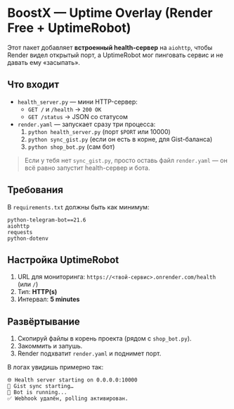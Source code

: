 # BoostX — Uptime Overlay (Render Free + UptimeRobot)

Этот пакет добавляет **встроенный health-сервер** на `aiohttp`, чтобы Render видел открытый порт,
а UptimeRobot мог пинговать сервис и не давать ему «засыпать».

## Что входит
- `health_server.py` — мини HTTP-сервер:
  - `GET /` и `/health` → `200 OK`
  - `GET /status` → JSON со статусом
- `render.yaml` — запускает сразу три процесса:
  1) `python health_server.py` (порт `$PORT` или 10000)
  2) `python sync_gist.py` (если он есть в корне, для Gist-баланса)
  3) `python shop_bot.py` (сам бот)

> Если у тебя нет `sync_gist.py`, просто оставь файл `render.yaml` — он всё равно запустит health-сервер и бота.

## Требования
В `requirements.txt` должны быть как минимум:
```
python-telegram-bot==21.6
aiohttp
requests
python-dotenv
```

## Настройка UptimeRobot
1. URL для мониторинга: `https://<твой-сервис>.onrender.com/health` (или `/`)
2. Тип: **HTTP(s)**
3. Интервал: **5 minutes**

## Развёртывание
1. Скопируй файлы в корень проекта (рядом с `shop_bot.py`).
2. Закоммить и запушь.
3. Render подхватит `render.yaml` и поднимет порт.

В логах увидишь примерно так:
```
🌐 Health server starting on 0.0.0.0:10000
🧩 Gist sync starting…
🚀 Bot is running...
✅ Webhook удалён, polling активирован.
```
